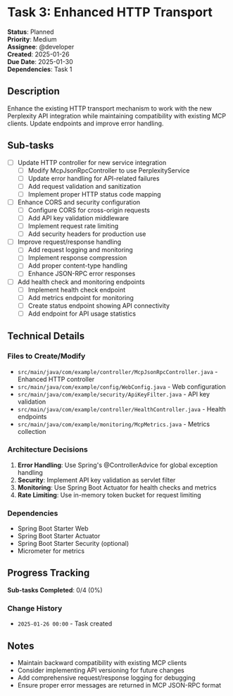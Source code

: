 # Task 3: Enhanced HTTP Transport

**Status**: Planned  
**Priority**: Medium  
**Assignee**: @developer  
**Created**: 2025-01-26  
**Due Date**: 2025-01-30  
**Dependencies**: Task 1

## Description

Enhance the existing HTTP transport mechanism to work with the new Perplexity API integration while maintaining compatibility with existing MCP clients. Update endpoints and improve error handling.

## Sub-tasks

- [ ] Update HTTP controller for new service integration
    - [ ] Modify McpJsonRpcController to use PerplexityService
    - [ ] Update error handling for API-related failures
    - [ ] Add request validation and sanitization
    - [ ] Implement proper HTTP status code mapping
- [ ] Enhance CORS and security configuration
    - [ ] Configure CORS for cross-origin requests
    - [ ] Add API key validation middleware
    - [ ] Implement request rate limiting
    - [ ] Add security headers for production use
- [ ] Improve request/response handling
    - [ ] Add request logging and monitoring
    - [ ] Implement response compression
    - [ ] Add proper content-type handling
    - [ ] Enhance JSON-RPC error responses
- [ ] Add health check and monitoring endpoints
    - [ ] Implement health check endpoint
    - [ ] Add metrics endpoint for monitoring
    - [ ] Create status endpoint showing API connectivity
    - [ ] Add endpoint for API usage statistics

## Technical Details

### Files to Create/Modify

- `src/main/java/com/example/controller/McpJsonRpcController.java` - Enhanced HTTP controller
- `src/main/java/com/example/config/WebConfig.java` - Web configuration
- `src/main/java/com/example/security/ApiKeyFilter.java` - API key validation
- `src/main/java/com/example/controller/HealthController.java` - Health endpoints
- `src/main/java/com/example/monitoring/McpMetrics.java` - Metrics collection

### Architecture Decisions

1. **Error Handling**: Use Spring's @ControllerAdvice for global exception handling
2. **Security**: Implement API key validation as servlet filter
3. **Monitoring**: Use Spring Boot Actuator for health checks and metrics
4. **Rate Limiting**: Use in-memory token bucket for request limiting

### Dependencies

- Spring Boot Starter Web
- Spring Boot Starter Actuator
- Spring Boot Starter Security (optional)
- Micrometer for metrics

## Progress Tracking

**Sub-tasks Completed**: 0/4 (0%)

### Change History

- `2025-01-26 00:00` - Task created

## Notes

- Maintain backward compatibility with existing MCP clients
- Consider implementing API versioning for future changes
- Add comprehensive request/response logging for debugging
- Ensure proper error messages are returned in MCP JSON-RPC format 